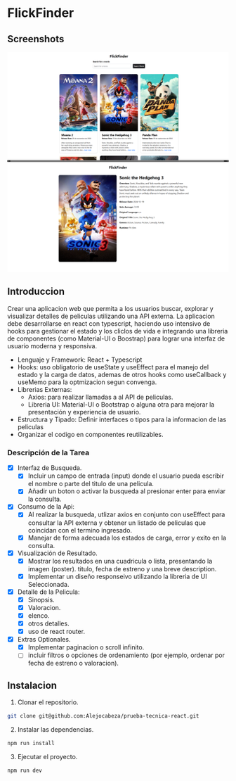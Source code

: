# FlickFinder

## Screenshots

![Screenshot 1](./public/images/FlickFinder.png)
![Screenshot 2](<./public/images/FlickFinder%20(1).png>)

## Introduccion

Crear una aplicacion web que permita a los usuarios buscar, explorar y visualizar detalles de peliculas utilizando una API externa. La aplicacion debe desarrollarse en react con typescript, haciendo uso intensivo de hooks para gestionar el estado y los cliclos de vida e integrando una libreria de componentes (como Material-UI o Boostrap) para lograr una interfaz de usuario moderna y responsiva.

- Lenguaje y Framework: React + Typescript
- Hooks: uso obligatorio de useState y useEffect para el manejo del estado y la carga de datos, ademas de otros hooks como useCallback y useMemo para la optmizacion segun convenga.
- Librerias Externas:
  - Axios: para realizar llamadas a al API de peliculas.
  - Libreria UI: Material-UI o Bootstrap o alguna otra para mejorar la presentación y experiencia de usuario.
- Estructura y Tipado: Definir interfaces o tipos para la informacion de las peliculas
- Organizar el codigo en componentes reutilizables.

### Descripción de la Tarea

- [x] Interfaz de Busqueda.
  - [x] Incluir un campo de entrada (input) donde el usuario pueda escribir el nombre o parte del titulo de una pelicula.
  - [x] Añadir un boton o activar la busqueda al presionar enter para enviar la consulta.
- [x] Consumo de la Api:
  - [x] Al realizar la busqueda, utlizar axios en conjunto con useEffect para consultar la API externa y obtener un listado de peliculas que coincidan con el termino ingresado.
  - [x] Manejar de forma adecuada los estados de carga, error y exito en la consulta.
- [x] Visualización de Resultado.
  - [x] Mostrar los resultados en una cuadricula o lista, presentando la imagen (poster). titulo, fecha de estreno y una breve description.
  - [x] Implementar un diseño responseivo utilizando la libreria de UI Seleccionada.
- [x] Detalle de la Pelicula:
  - [x] Sinopsis.
  - [x] Valoracion.
  - [x] elenco.
  - [x] otros detalles.
  - [x] uso de react router.
- [x] Extras Optionales.
  - [x] Implementar paginacion o scroll infinito.
  - [ ] incluir filtros o opciones de ordenamiento (por ejemplo, ordenar por fecha de estreno o valoracion).

## Instalacion

1. Clonar el repositorio.

```bash
git clone git@github.com:Alejocabeza/prueba-tecnica-react.git
```

2. Instalar las dependencias.

```bash
npm run install

```

3. Ejecutar el proyecto.

```bash
npm run dev

```
